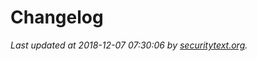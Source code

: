 # Changelog

_Last updated at 2018-12-07 07:30:06 by [securitytext.org](https://securitytext.org)._

